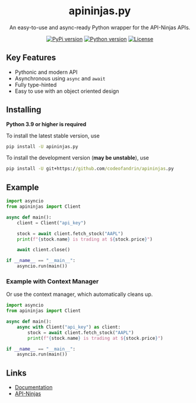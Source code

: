
<h1 align="center">apininjas.py</h1>
<p align="center">An easy-to-use and async-ready Python wrapper for the API-Ninjas APIs.</p>

<p align="center">
    <a href="https://pypi.org/project/apininjas.py/"><img alt="PyPi version" src="https://img.shields.io/pypi/v/apininjas.py?style=flat-square&color=016dad"></a>
    <a href="https://pypi.org/project/apininjas.py/"><img alt="Python version" src="https://img.shields.io/pypi/pyversions/apininjas.py?style=flat-square&color=016dad"></a>
    <a href="https://github.com/codeofandrin/apininjas.py/blob/main/LICENSE"><img alt="License" src="https://img.shields.io/github/license/codeofandrin/apininjas.py?style=flat-square"></a>
</p>

## Key Features

* Pythonic and modern API
* Asynchronous using `async` and `await`
* Fully type-hinted
* Easy to use with an object oriented design


## Installing

**Python 3.9 or higher is required**

To install the latest stable version, use
```cmd
pip install -U apininjas.py
```

To install the development version (**may be unstable**), use
```cmd
pip install -U git+https://github.com/codeofandrin/apininjas.py
```


## Example

```python
import asyncio
from apininjas import Client

async def main():
    client = Client("api_key")

    stock = await client.fetch_stock("AAPL")
    print(f"{stock.name} is trading at ${stock.price}")

    await client.close()

if __name__ == "__main__":
    asyncio.run(main())
```
### Example with Context Manager
Or use the context manager, which automatically cleans up.
```python
import asyncio
from apininjas import Client

async def main():
    async with Client("api_key") as client:
        stock = await client.fetch_stock("AAPL")
        print(f"{stock.name} is trading at ${stock.price}")

if __name__ == "__main__":
    asyncio.run(main())
```


## Links
* [Documentation][1] <br>
* [API-Ninjas][2]


[1]: https://apininjaspy.rtfd.org/latest
[2]: https://api-ninjas.com

